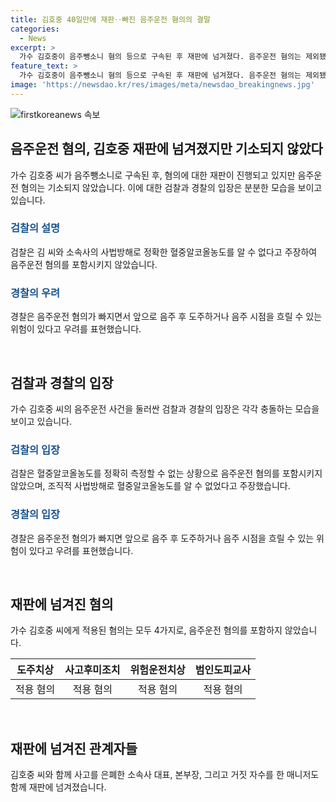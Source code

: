 ```yaml
---
title: 김호중 40일만에 재판‥빠진 음주운전 혐의의 결말
categories:
  - News
excerpt: >
  가수 김호중이 음주뺑소니 혐의 등으로 구속된 후 재판에 넘겨졌다. 음주운전 혐의는 제외됐는데, 검찰은 김 씨와 소속사의 조직적 사법방해로 정확한 혈중알코올농도를 알 수 없다고 주장했고, 경찰은 우려의 목소리를 내비쳤다. 혐의는 4가지이며, 김 씨와 함께 사고를 은폐한 소속사 대표와 매니저도 재판에 넘겨졌다. 음주운전 혐의 제외로 사람들의 우려가 커지고 있다.
feature_text: >
  가수 김호중이 음주뺑소니 혐의 등으로 구속된 후 재판에 넘겨졌다. 음주운전 혐의는 제외됐는데, 검찰은 김 씨와 소속사의 조직적 사법방해로 정확한 혈중알코올농도를 알 수 없다고 주장했고, 경찰은 우려의 목소리를 내비쳤다. 혐의는 4가지이며, 김 씨와 함께 사고를 은폐한 소속사 대표와 매니저도 재판에 넘겨졌다. 음주운전 혐의 제외로 사람들의 우려가 커지고 있다.
image: 'https://newsdao.kr/res/images/meta/newsdao_breakingnews.jpg'
---
```


<p><img src="https://newsdao.kr/res/images/meta/newsdao_breakingnews.jpg" alt="firstkoreanews 속보" /></p>

<h2 data-ke-size="size26">음주운전 혐의, 김호중 재판에 넘겨졌지만 기소되지 않았다</h2>

<p data-ke-size="size16">가수 김호중 씨가 음주뺑소니로 구속된 후, 혐의에 대한 재판이 진행되고 있지만 음주운전 혐의는 기소되지 않았습니다. 이에 대한 검찰과 경찰의 입장은 분분한 모습을 보이고 있습니다.</p>

<h3 data-ke-size="size24"><b><span style="color: #1a5490;">검찰의 설명</span></b></h3>

<p data-ke-size="size16">검찰은 김 씨와 소속사의 사법방해로 정확한 혈중알코올농도를 알 수 없다고 주장하여 음주운전 혐의를 포함시키지 않았습니다.</p>

<h3 data-ke-size="size24"><b><span style="color: #1a5490;">경찰의 우려</span></b></h3>

<p data-ke-size="size16">경찰은 음주운전 혐의가 빠지면서 앞으로 음주 후 도주하거나 음주 시점을 흐릴 수 있는 위험이 있다고 우려를 표현했습니다.</p>

<p data-ke-size="size16">&nbsp;</p>

<h2 data-ke-size="size26">검찰과 경찰의 입장</h2>

<p data-ke-size="size16">가수 김호중 씨의 음주운전 사건을 둘러싼 검찰과 경찰의 입장은 각각 충돌하는 모습을 보이고 있습니다.</p>

<h3 data-ke-size="size24"><b><span style="color: #1a5490;">검찰의 입장</span></b></h3>

<p data-ke-size="size16">검찰은 혈중알코올농도를 정확히 측정할 수 없는 상황으로 음주운전 혐의를 포함시키지 않았으며, 조직적 사법방해로 혈중알코올농도를 알 수 없었다고 주장했습니다.</p>

<h3 data-ke-size="size24"><b><span style="color: #1a5490;">경찰의 입장</span></b></h3>

<p data-ke-size="size16">경찰은 음주운전 혐의가 빠지면 앞으로 음주 후 도주하거나 음주 시점을 흐릴 수 있는 위험이 있다고 우려를 표현했습니다.</p>

<p data-ke-size="size16">&nbsp;</p>

<h2 data-ke-size="size26">재판에 넘겨진 혐의</h2>

<p data-ke-size="size16">가수 김호중 씨에게 적용된 혐의는 모두 4가지로, 음주운전 혐의를 포함하지 않았습니다.</p>

<table>
<thead>
<tr>
<th style="text-align: center;"><b>도주치상</b></th>
<th style="text-align: center;"><b>사고후미조치</b></th>
<th style="text-align: center;"><b>위험운전치상</b></th>
<th style="text-align: center;"><b>범인도피교사</b></th>
</tr>
</thead>
<tbody>
<tr>
<td style="text-align: center; height: 17px;">적용 혐의</td>
<td style="text-align: center; height: 17px;">적용 혐의</td>
<td style="text-align: center; height: 17px;">적용 혐의</td>
<td style="text-align: center; height: 17px;">적용 혐의</td>
</tr>
</tbody>
</table>

<p data-ke-size="size16">&nbsp;</p>

<h2 data-ke-size="size26">재판에 넘겨진 관계자들</h2>

<p data-ke-size="size16">김호중 씨와 함께 사고를 은폐한 소속사 대표, 본부장, 그리고 거짓 자수를 한 매니저도 함께 재판에 넘겨졌습니다.</p>

<p data-ke-size="size16">&nbsp;</p>

